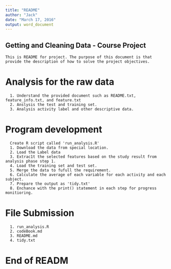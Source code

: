 ```yaml
---
title: "README"
author: "Jack"
date: "March 17, 2016"
output: word_document
---
```


## Getting and Cleaning Data - Course Project

```
This is README for project. The purpose of this document is that provide the description of how to solve the project objectives.
```

# Analysis for the raw data
```
  1. Understand the provided document such as README.txt, feature_info.txt, and feature.txt
  2. Anslysis the test and training set.
  3. Analysis activity label and other descriptive data.
```  
# Program development
```
  Create R script called 'run_analysis.R'
  1. Download the data from special location.
  2. Load the Label data
  3. Extrac1t the selected features based on the study result from analysis phase step 1.
  4. Load the training set and test set.
  5. Merge the data to fufull the requirement.
  6. Calculate the average of each variable for each activity and each subject.
  7. Prepare the output as 'tidy.txt'
  8. Enchance with the print() statement in each step for progress monitioring. 
```  
# File Submission
```
  1. run_analysis.R
  2. codeBook.md
  3. README.md
  4. tidy.txt
```

# End of READM